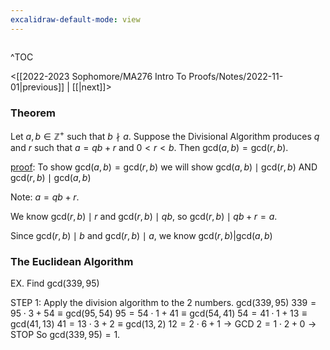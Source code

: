 ```yaml
---
excalidraw-default-mode: view
---
```



```toc

```

^TOC

<[[2022-2023 Sophomore/MA276 Intro To Proofs/Notes/2022-11-01|previous]] | [[|next]]>

### Theorem

 Let $a,b \in \mathbb{Z}^+$ such that $b\nmid a.$ Suppose the Divisional Algorithm produces $q$ and $r$ such that $a = qb+r$ and $0<r<b.$ Then $\text{gcd}(a,b)=\text{gcd}(r,b).$

<u>proof</u>: To show $\text{gcd}(a,b)=\text{gcd}(r,b)$ we will show $\text{gcd}(a,b)\mid\text{gcd}(r,b)$ AND $\text{gcd}(r,b)\mid\text{gcd}(a,b)$

Note: $a = qb + r.$

We know $\text{gcd}(r,b)\mid r$ and $\text{gcd}(r,b)\mid qb,$ so $\text{gcd}(r,b)\mid qb+r=a.$

Since $\text{gcd}(r,b)\mid b$ and $\text{gcd}(r,b)\mid a,$ we know $\text{gcd}(r,b)|\text{gcd}(a,b)$


### The Euclidean Algorithm

EX. Find $\text{gcd}(339,95)$

STEP 1: Apply the division algorithm to the 2 numbers.
$\text{gcd}(339,95)$
$339 = 95\cdot3+54 \equiv \text{gcd}(95,54)$
$95=54\cdot1+41 \equiv \text{gcd}(54,41)$
$54=41\cdot1+13\equiv \text{gcd}(41,13)$
$41 = 13\cdot3+2 \equiv \text{gcd}(13,2)$
$12 = 2\cdot6+1 \to \text{GCD}$
$2 = 1\cdot 2 + 0 \to \text{STOP}$
So $\text{gcd}(339,95)=1$.